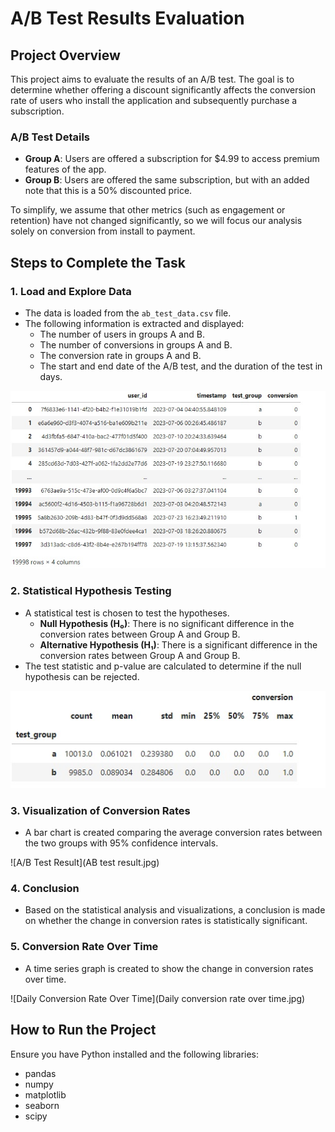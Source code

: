 # A/B Test Results Evaluation

## Project Overview

This project aims to evaluate the results of an A/B test. The goal is to determine whether offering a discount significantly affects the conversion rate of users who install the application and subsequently purchase a subscription.

### A/B Test Details

- **Group A**: Users are offered a subscription for $4.99 to access premium features of the app.
- **Group B**: Users are offered the same subscription, but with an added note that this is a 50% discounted price.

To simplify, we assume that other metrics (such as engagement or retention) have not changed significantly, so we will focus our analysis solely on conversion from install to payment.

## Steps to Complete the Task

### 1. Load and Explore Data

- The data is loaded from the `ab_test_data.csv` file.
- The following information is extracted and displayed:
  - The number of users in groups A and B.
  - The number of conversions in groups A and B.
  - The conversion rate in groups A and B.
  - The start and end date of the A/B test, and the duration of the test in days.

![Table](table.jpg)

### 2. Statistical Hypothesis Testing

- A statistical test is chosen to test the hypotheses.
  - **Null Hypothesis (H₀)**: There is no significant difference in the conversion rates between Group A and Group B.
  - **Alternative Hypothesis (H₁)**: There is a significant difference in the conversion rates between Group A and Group B.
- The test statistic and p-value are calculated to determine if the null hypothesis can be rejected.

![Statistics](statistics.jpg)

### 3. Visualization of Conversion Rates

- A bar chart is created comparing the average conversion rates between the two groups with 95% confidence intervals.

![A/B Test Result](AB test result.jpg)

### 4. Conclusion

- Based on the statistical analysis and visualizations, a conclusion is made on whether the change in conversion rates is statistically significant.

### 5. Conversion Rate Over Time

- A time series graph is created to show the change in conversion rates over time.

![Daily Conversion Rate Over Time](Daily conversion rate over time.jpg)

## How to Run the Project

Ensure you have Python installed and the following libraries:

- pandas
- numpy
- matplotlib
- seaborn
- scipy